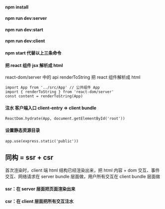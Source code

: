 #### npm install
#### npm run dev:server
#### npm run dev:start
#### npm run dev:client

#### npm start 代替以上三条命令

#### 把 react 组件 jsx 解析成 html
react-dom/server 中的 api renderToString 把 react 组件解析成 html
```
import App from '../src/App' // 公共组件 App
import { renderToString } from 'react-dom/server'
const content = renderToString(App)
```
#### 注水 客户端入口 client-entry => client bundle
```
ReactDom.hydrate(App, document.getElementById('root'))
```
#### 设置静态资源目录
```
app.use(express.static('public'))
```
## **同构 = ssr + csr**
首次渲染时，client 端 html 结构已经渲染出来，把 html 内容 + dom 交互、事件交互、网络请求在 server bundle 层面做，用户所有交互在 client bundle 层面做
#### ssr：在 server 层面把页面渲染出来
#### csr：在 client 层面把所有交互注水